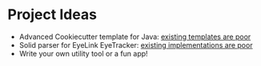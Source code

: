# Project Ideas

* Advanced Cookiecutter template for Java: [existing templates are poor](https://cookiecutter.readthedocs.io/en/1.7.0/README.html#java)
* Solid parser for EyeLink EyeTracker: [existing implementations are poor](https://github.com/open-cogsci/eyelinkparser)
* Write your own utility tool or a fun app!
